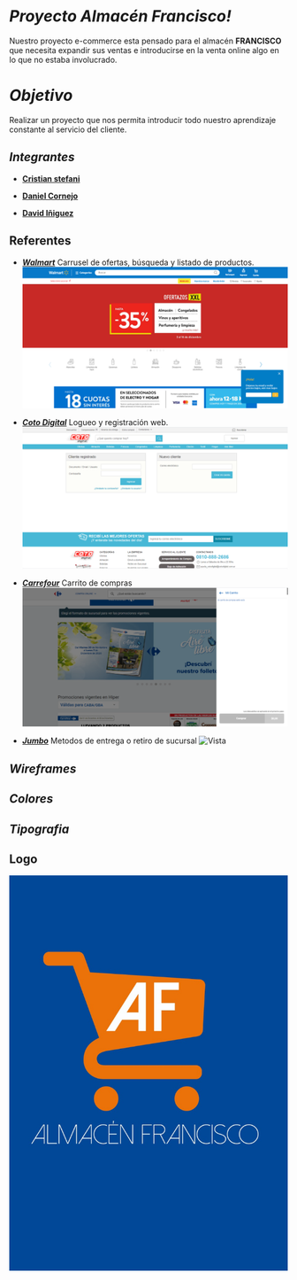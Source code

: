 # *Proyecto Almacén Francisco!*

Nuestro proyecto e-commerce esta pensado para el almacén  **FRANCISCO** que necesita expandir sus ventas e introducirse en la venta online algo en lo que no estaba involucrado.


# *Objetivo*

Realizar un proyecto que nos permita introducir todo nuestro aprendizaje constante al servicio del cliente.

## *Integrantes*
* **<a href="CristianStefani.md" >Cristian stefani</a>** 

* **<a href="DanielCornejo.md" >Daniel Cornejo</a>**

* **<a href="DavidIniguez.md" >David Iñiguez</a>**

## Referentes
- [___Walmart___](https://www.walmart.com.ar/)
Carrusel de ofertas, búsqueda y listado de productos.
![Vista](/Public/Img/Walmart.PNG)

- [___Coto Digital___](https://www.cotodigital3.com.ar/sitios/cdigi?DPSLogout=true)
Logueo y registración web.
![Vista](/Public/Img/Coto.PNG)
- [___Carrefour___](https://www.carrefour.com.ar/)
Carrito de compras
![Vista](/Public/Img/Carrefour.PNG)
-  [___Jumbo___](https://www.jumbo.com.ar/)
Metodos de entrega o retiro de sucursal
![Vista](/grupo_3_almacenFrancisco/Public/Img/Jumbo.PNG)
## *Wireframes*


## *Colores*



## *Tipografia*

## Logo

![Vista](/Public/Img/Logo.jpeg)